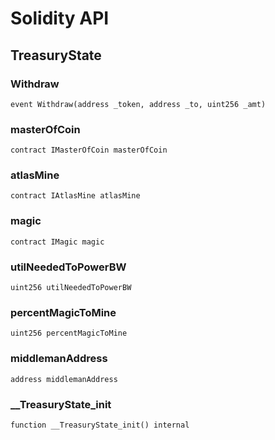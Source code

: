 # Solidity API

## TreasuryState

### Withdraw

```solidity
event Withdraw(address _token, address _to, uint256 _amt)
```

### masterOfCoin

```solidity
contract IMasterOfCoin masterOfCoin
```

### atlasMine

```solidity
contract IAtlasMine atlasMine
```

### magic

```solidity
contract IMagic magic
```

### utilNeededToPowerBW

```solidity
uint256 utilNeededToPowerBW
```

### percentMagicToMine

```solidity
uint256 percentMagicToMine
```

### middlemanAddress

```solidity
address middlemanAddress
```

### __TreasuryState_init

```solidity
function __TreasuryState_init() internal
```

